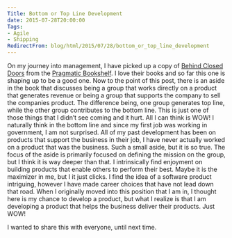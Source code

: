```yaml
---
Title: Bottom or Top Line Development
date: 2015-07-28T20:00:00
Tags:
- Agile
- Shipping
RedirectFrom: blog/html/2015/07/28/bottom_or_top_line_development
---
```


On my journey into management, I have picked up a copy of [Behind Closed Doors](https://pragprog.com/book/rdbcd/behind-closed-doors) from the [Pragmatic Bookshelf](https://pragprog.com). I love their books and so far this one is shaping up to be a good one. Now to the point of this post, there is an aside in the book that discusses being a group that works directly on a product that
generates revenue or being a group that supports the company to sell the companies product. The difference being, one group generates top line, while the other group contributes to the bottom line. This is just one of those things that I didn’t see coming and it hurt. All I can think is WOW! I naturally think in the bottom line and since my first job was working in government, I am not surprised.  All of my past development has been on products that support the business in their job, I have never actually worked on a product that was the business. Such a small aside, but it is so true. The focus of the aside is primarily focused on defining the mission on the group, but I think it is way deeper than that. I intrinsically find enjoyment on building products that enable others to perform their best. Maybe it is the maximizer in me, but I it just clicks. I find the idea of a software product intriguing, however I have made career choices that have not
lead down that road. When I originally moved into this position that I am in, I thought here is my chance to develop a product, but what I realize is that I am developing a product that helps the business deliver their products. Just WOW! 

I wanted to share this with everyone, until next time.
